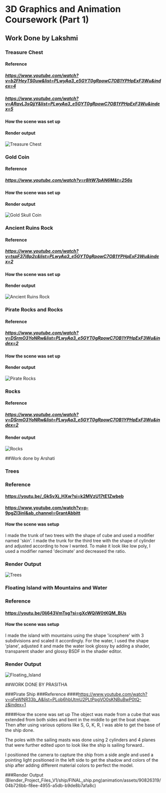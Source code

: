 # 3D Graphics and Animation Coursework (Part 1)
## Work Done by Lakshmi

### Treasure Chest
#### Reference
##### https://www.youtube.com/watch?v=b2FHeyTS0uw&list=PLwyAa3_e5GYT0gRpowC7OB1YPHpExF3Wu&index=4
##### https://www.youtube.com/watch?v=ARqvL3sQjjY&list=PLwyAa3_e5GYT0gRpowC7OB1YPHpExF3Wu&index=5
#### How the scene was set up 
#### Render output 
![Treasure Chest](Blender_Project_Files_V1/Treasure_Chest/Treasure_Chest.png)

### Gold Coin
#### Reference
##### https://www.youtube.com/watch?v=r8ltW7pAN6M&t=256s
#### How the scene was set up 
#### Render output
![Gold Skull Coin](Blender_Project_Files_V1/Gold_Coin/Skull_Coin.png)

### Ancient Ruins Rock
#### Reference
##### https://www.youtube.com/watch?v=tspF37i8p2c&list=PLwyAa3_e5GYT0gRpowC7OB1YPHpExF3Wu&index=2
#### How the scene was set up 
#### Render output
![Ancient Ruins Rock](Blender_Project_Files_V1/Ancient_Ruin_Rock/Ancient_Ruin_Rocks.png) 

### Pirate Rocks and Rocks
#### Reference
##### https://www.youtube.com/watch?v=DSrmO3YoNRw&list=PLwyAa3_e5GYT0gRpowC7OB1YPHpExF3Wu&index=2
#### How the scene was set up 
#### Render output
![Pirate Rocks](Blender_Project_Files_V1/Pirate_Rock/Pirate_Rock.png)

### Rocks
#### Reference
##### https://www.youtube.com/watch?v=DSrmO3YoNRw&list=PLwyAa3_e5GYT0gRpowC7OB1YPHpExF3Wu&index=2
#### Render output
![Rocks](Blender_Project_Files_V1/Rocks/Rocks.png)

##Work done by Arshati

### Trees
### Reference
#### https://youtu.be/_GkSvXj_HXw?si=k2MVzU17tE1Zwbeb

#### https://www.youtube.com/watch?v=p-9pgZI3inI&ab_channel=GrantAbbitt
#### How the scene was setup
I made the trunk of two trees with the shape of cube and used a modifier named 'skin'. I made the trunk for the third tree with the shape of cylinder and adjusted according to how I wanted. To make it look like low poly, I used a modifier named 'decimate' and decreased the ratio.

### Render Output
![Trees](Blender_Project_Files_V1/Tree/tree.png)

### Floating Island with Mountains and Water
### Reference
#### https://youtu.be/0lj643VmTsg?si=gXcWQiW0tKQM_BUs

#### How the scene was setup
I made the island with mountains using the shape 'icosphere' with 3 subdivisions and scaled it accordingly. For the water, I used the shape 'plane', adjusted it and made the water look glossy by adding a shader, transparent shader and glossy BSDF in the shader editor.

### Render Output
![Floating_Island](Blender_Project_Files_V1/Floating_island_with_mountains_and_water/floating_island_with_mountains_and_water.png)

##WORK DONE BY PRASITHA

###Pirate Ship
###Reference
####https://www.youtube.com/watch?v=qFeWNR33b_A&list=PLob6hbUtmU2PLtPpgVO0sKNBuBwP0tQ-z&index=1

####How the scene was set up
The object was made from a cube that was extended from both sides and bent in the middle to get the boat shape. Then after using various options like S, G, K, R, I was able to get the base of the ship done.

The poles with the sailing masts was done using 2 cylinders and 4 planes that were further edited upon to look like the ship is sailing forward..

I positioned the camera to capture the ship from a side angle and used a pointing light positioned in the left side to get the shadow and colors of the ship after adding different material colors to perfect the model.

###Render Output
(Blender_Project_Files_V1/ship/FINAL_ship.png)animation/assets/90826319/04b726bb-f8ee-4955-a5db-b9de8b7afa8c)

